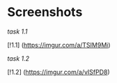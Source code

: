 # Screenshots
*task 1.1*


[!1.1] (https://imgur.com/a/TSIM9Mi)


*task 1.2*

[!1.2] (https://imgur.com/a/vISfPD8)
